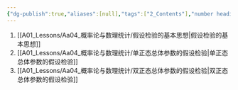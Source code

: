 ```yaml
---
{"dg-publish":true,"aliases":[null],"tags":["2_Contents"],"number headings":"auto, first-level 1, max 6, A.1.","Created-Date":"2023-12-28 08:32:55","Modified-Date":"2024-04-18 11:53:25","permalink":"/A01_Lessons/Aa04_概率论与数理统计/第8章. 假设检验/","dgPassFrontmatter":true}
---
```





1. [[A01_Lessons/Aa04_概率论与数理统计/假设检验的基本思想\|假设检验的基本思想]]
2. [[A01_Lessons/Aa04_概率论与数理统计/单正态总体参数的假设检验\|单正态总体参数的假设检验]]
3. [[A01_Lessons/Aa04_概率论与数理统计/双正态总体参数的假设检验\|双正态总体参数的假设检验]]